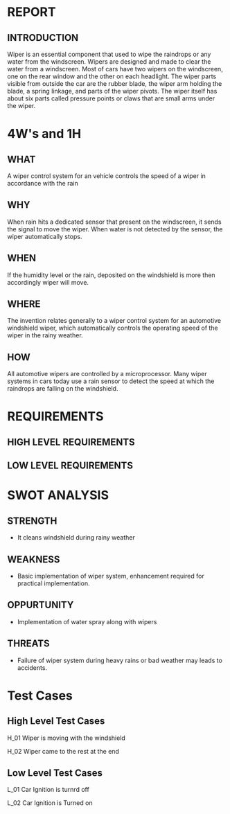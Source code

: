 
# REPORT

## INTRODUCTION

Wiper is an essential component that used to wipe the raindrops or any water from the windscreen. Wipers are designed and made to clear the water from a windscreen. Most of cars have two wipers on the windscreen, one on the rear window and the other on each headlight. The wiper parts visible from outside the car are the rubber blade, the wiper arm holding the blade, a spring linkage, and parts of the wiper pivots. The wiper itself has about six parts called pressure points or claws that are small arms under the wiper.


# 4W's and 1H

## WHAT
A wiper control system for an vehicle controls the speed of a wiper in accordance with the rain

## WHY
When rain hits a dedicated sensor that present on the windscreen, it sends the signal to move the wiper. When water is not detected by the sensor, the wiper automatically stops.

## WHEN
If the humidity level or the rain, deposited on the windshield is more then accordingly wiper will move. 

## WHERE
The invention relates generally to a wiper control system for an automotive windshield wiper, which automatically controls the operating speed of the wiper in the rainy weather.

## HOW
All automotive wipers are controlled by a microprocessor. Many wiper systems in cars today use a rain sensor to detect the speed at which the raindrops are falling on the windshield.


# REQUIREMENTS

## HIGH LEVEL REQUIREMENTS


## LOW LEVEL REQUIREMENTS


# SWOT ANALYSIS

## STRENGTH
 * It cleans windshield during rainy weather
## WEAKNESS
 * Basic implementation of wiper system, enhancement required for practical implementation.
## OPPURTUNITY
 * Implementation of water spray along with wipers 
## THREATS
 * Failure of wiper system during heavy rains or bad weather may leads to accidents.

# Test Cases

## High Level Test Cases

H_01  Wiper is moving with the windshield

H_02  Wiper came to the rest at the end


## Low Level Test Cases

L_01  Car Ignition is turnrd off

L_02  Car Ignition is Turned on

